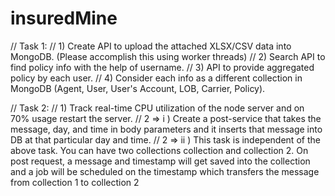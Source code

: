 # insuredMine

// Task 1:
// 1) Create API to upload the attached XLSX/CSV data into MongoDB. (Please accomplish this using worker threads)
// 2) Search API to find policy info with the help of username.
// 3) API to provide aggregated policy by each user.
// 4) Consider each info as a different collection in MongoDB (Agent, User, User's Account, LOB, Carrier, Policy).



// Task 2:
// 1) Track real-time CPU utilization of the node server and on 70% usage restart the server.
// 2 => i ) Create a post-service that takes the message, day, and time in body parameters and it inserts that message into DB at that particular day and time.
// 2 => ii ) This task is independent of the above task. You can have two collections collection and collection 2. On post request, a message and timestamp will get saved into the collection and a job will be scheduled on the timestamp which transfers the message from collection 1 to collection 2
